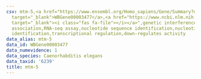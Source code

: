 ```yaml
---
csv: mtm-5,<a href="https://www.ensembl.org/Homo_sapiens/Gene/Summary?db=core;g=WBGene00003477"
  target="_blank">WBGene00003477</a>,<a href="https://www.ncbi.nlm.nih.gov/pubmed/27496166"
  target="_blank"><i class="fas fa-file"></i></a>",genetic interference,functional
  association,RNA-seq assay,nucleotide sequence identification,nucleotide sequence
  identification,transcriptional regulation,down-regulates activity
data_alias: mtm-5
data_id: WBGene00003477
data_numevidence: 1
data_species: Caenorhabditis elegans
data_taxid: '6239'
title: mtm-5
---
```

